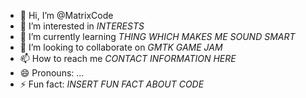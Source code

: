- 👋 Hi, I’m @MatrixCode
- 👀 I’m interested in *INTERESTS*
- 🌱 I’m currently learning *THING WHICH MAKES ME SOUND SMART*
- 💞️ I’m looking to collaborate on *GMTK GAME JAM*
- 📫 How to reach me *CONTACT INFORMATION HERE*
- 😄 Pronouns: ...
- ⚡ Fun fact: *INSERT FUN FACT ABOUT CODE*
